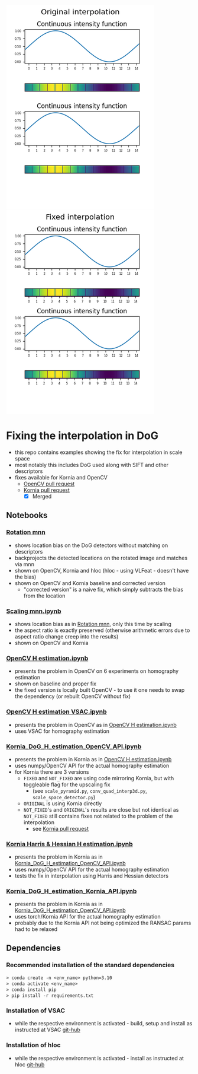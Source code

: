 ![example](./resources/animation_original.gif)  ![example](./resources/animation_fix.gif)

# Fixing the interpolation in DoG 

* this repo contains examples showing the fix for interpolation in scale space
* most notably this includes DoG used along with SIFT and other descriptors
* fixes available for Kornia and OpenCV
  * [OpenCV pull request](https://github.com/opencv/opencv/pull/23124)
  * [Kornia pull request](https://github.com/kornia/kornia/pull/2105)
    * [x] Merged

## Notebooks

### [Rotation mnn](https://github.com/vicsyl/dog_precision/blob/master/Rotation%20mnn.ipynb)

* shows location bias on the DoG detectors without matching on descriptors
* backprojects the detected locations on the rotated image and matches via mnn
* shown on OpenCV, Kornia and hloc (hloc - using VLFeat - doesn't have the bias) 
* shown on OpenCV and Kornia baseline and corrected version 
  * "corrected version" is a naive fix, which simply subtracts the bias from the location 

### [Scaling mnn.ipynb](https://github.com/vicsyl/dog_precision/blob/master/Scaling%20mnn.ipynb)

* shows location bias as in [Rotation mnn](https://github.com/vicsyl/dog_precision/blob/master/Rotation%20mnn.ipynb), only this time by scaling
* the aspect ratio is exactly preserved (otherwise arithmetic errors due to aspect ratio change creep into the results)
* shown on OpenCV and Kornia 

### [OpenCV H estimation.ipynb](https://github.com/vicsyl/dog_precision/blob/master/OpenCV%20H%20estimation.ipynb)

* presents the problem in OpenCV on 6 experiments on homography estimation
* shown on baseline and proper fix
* the fixed version is locally built OpenCV - to use it one needs to swap the dependency (or rebuilt OpenCV without fix) 

### [OpenCV H estimation VSAC.ipynb](https://github.com/vicsyl/dog_precision/blob/master/OpenCV%20H%20estimation%20VSAC.ipynb)

* presents the problem in OpenCV as in [OpenCV H estimation.ipynb](https://github.com/vicsyl/dog_precision/blob/master/OpenCV%20H%20estimation.ipynb)
* uses VSAC for homography estimation

### [Kornia_DoG_H_estimation_OpenCV_API.ipynb](https://github.com/vicsyl/dog_precision/blob/master/Kornia%20DoG%20H%20estimation%20OpenCV%20API.ipynb)

* presents the problem in Kornia as in [OpenCV H estimation.ipynb](https://github.com/vicsyl/dog_precision/blob/master/OpenCV%20H%20estimation.ipynb)
* uses numpy/OpenCV API for the actual homography estimation
* for Kornia there are 3 versions 
  * `FIXED` and `NOT_FIXED` are using code mirroring Kornia, but with toggleable flag for the upscaling fix 
    * (see `scale_pyramid.py`, `conv_quad_interp3d.py`, `scale_space_detector.py`)
  * `ORIGINAL` is using Kornia directly
  * `NOT_FIXED`'s and `ORIGINAL`'s results are close but not identical as `NOT_FIXED` still contains fixes not related to the problem of the interpolation
    * see [Kornia pull request](https://github.com/kornia/kornia/pull/2105)

### [Kornia Harris & Hessian H estimation.ipynb](https://github.com/vicsyl/dog_precision/blob/master/Kornia%20Harris%20%26%20Hessian%20H%20estimation.ipynb)

* presents the problem in Kornia as in [Kornia_DoG_H_estimation_OpenCV_API.ipynb](https://github.com/vicsyl/dog_precision/blob/master/Kornia%20DoG%20H%20estimation%20OpenCV%20API.ipynb)
* uses numpy/OpenCV API for the actual homography estimation
* tests the fix in interpolation using Harris and Hessian detectors 

### [Kornia_DoG_H_estimation_Kornia_API.ipynb](https://github.com/vicsyl/dog_precision/blob/master/Kornia%20DoG%20H%20estimation%20Kornia%20API.ipynb)

* presents the problem in Kornia as in [Kornia_DoG_H_estimation_OpenCV_API.ipynb](https://github.com/vicsyl/dog_precision/blob/master/Kornia%20DoG%20H%20estimation%20OpenCV%20API.ipynb)
* uses torch/Kornia API for the actual homography estimation
* probably due to the Kornia API not being optimized the RANSAC params had to be relaxed  

## Dependencies

### Recommended installation of the standard dependencies

```
> conda create -n <env_name> python=3.10 
> conda activate <env_name>
> conda install pip
> pip install -r requirements.txt
```

### Installation of VSAC

* while the respective environment is activated  - build, setup and install as instructed at VSAC [git-hub](https://github.com/ivashmak/vsac)

### Installation of hloc
 
* while the respective environment is activated - install as instructed at hloc [git-hub](https://github.com/cvg/Hierarchical-Localization)

